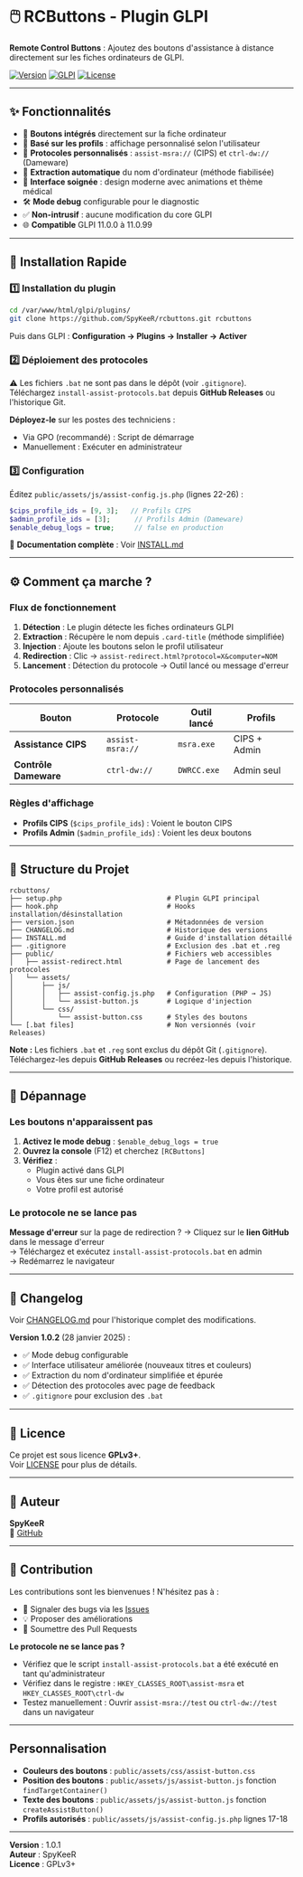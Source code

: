 # 🖱️ RCButtons - Plugin GLPI

**Remote Control Buttons** : Ajoutez des boutons d'assistance à distance directement sur les fiches ordinateurs de GLPI.

[![Version](https://img.shields.io/badge/version-1.0.2-blue.svg)](https://github.com/SpyKeeR/rcbuttons)
[![GLPI](https://img.shields.io/badge/GLPI-11.0.x-green.svg)](https://glpi-project.org/)
[![License](https://img.shields.io/badge/license-GPLv3-orange.svg)](LICENSE)

---

## ✨ Fonctionnalités

- 🎯 **Boutons intégrés** directement sur la fiche ordinateur
- 👤 **Basé sur les profils** : affichage personnalisé selon l'utilisateur
- 🔗 **Protocoles personnalisés** : `assist-msra://` (CIPS) et `ctrl-dw://` (Dameware)
- 🤖 **Extraction automatique** du nom d'ordinateur (méthode fiabilisée)
- 🎨 **Interface soignée** : design moderne avec animations et thème médical
- 🛠️ **Mode debug** configurable pour le diagnostic
- ✅ **Non-intrusif** : aucune modification du core GLPI
- 🌐 **Compatible** GLPI 11.0.0 à 11.0.99

---

## 🚀 Installation Rapide

### 1️⃣ Installation du plugin

```bash
cd /var/www/html/glpi/plugins/
git clone https://github.com/SpyKeeR/rcbuttons.git rcbuttons
```

Puis dans GLPI : **Configuration → Plugins → Installer → Activer**

### 2️⃣ Déploiement des protocoles

⚠️ Les fichiers `.bat` ne sont pas dans le dépôt (voir `.gitignore`).  
Téléchargez `install-assist-protocols.bat` depuis **GitHub Releases** ou l'historique Git.

**Déployez-le** sur les postes des techniciens :
- Via GPO (recommandé) : Script de démarrage
- Manuellement : Exécuter en administrateur

### 3️⃣ Configuration

Éditez `public/assets/js/assist-config.js.php` (lignes 22-26) :

```php
$cips_profile_ids = [9, 3];   // Profils CIPS
$admin_profile_ids = [3];      // Profils Admin (Dameware)
$enable_debug_logs = true;     // false en production
```

📖 **Documentation complète** : Voir [INSTALL.md](INSTALL.md)

---

## ⚙️ Comment ça marche ?

### Flux de fonctionnement

1. **Détection** : Le plugin détecte les fiches ordinateurs GLPI
2. **Extraction** : Récupère le nom depuis `.card-title` (méthode simplifiée)
3. **Injection** : Ajoute les boutons selon le profil utilisateur
4. **Redirection** : Clic → `assist-redirect.html?protocol=X&computer=NOM`
5. **Lancement** : Détection du protocole → Outil lancé ou message d'erreur

### Protocoles personnalisés

| Bouton | Protocole | Outil lancé | Profils |
|--------|-----------|-------------|---------|
| **Assistance CIPS** | `assist-msra://` | `msra.exe` | CIPS + Admin |
| **Contrôle Dameware** | `ctrl-dw://` | `DWRCC.exe` | Admin seul |

### Règles d'affichage

- **Profils CIPS** (`$cips_profile_ids`) : Voient le bouton CIPS
- **Profils Admin** (`$admin_profile_ids`) : Voient les deux boutons

---

## 📁 Structure du Projet

```
rcbuttons/
├── setup.php                          # Plugin GLPI principal
├── hook.php                           # Hooks installation/désinstallation
├── version.json                       # Métadonnées de version
├── CHANGELOG.md                       # Historique des versions
├── INSTALL.md                         # Guide d'installation détaillé
├── .gitignore                         # Exclusion des .bat et .reg
├── public/                            # Fichiers web accessibles
│   ├── assist-redirect.html           # Page de lancement des protocoles
│   └── assets/
│       ├── js/
│       │   ├── assist-config.js.php   # Configuration (PHP → JS)
│       │   └── assist-button.js       # Logique d'injection
│       └── css/
│           └── assist-button.css      # Styles des boutons
└── [.bat files]                       # Non versionnés (voir Releases)
```

**Note :** Les fichiers `.bat` et `.reg` sont exclus du dépôt Git (`.gitignore`).  
Téléchargez-les depuis **GitHub Releases** ou recréez-les depuis l'historique.

---

## 🐛 Dépannage

### Les boutons n'apparaissent pas

1. **Activez le mode debug** : `$enable_debug_logs = true`
2. **Ouvrez la console** (F12) et cherchez `[RCButtons]`
3. **Vérifiez** :
   - Plugin activé dans GLPI
   - Vous êtes sur une fiche ordinateur
   - Votre profil est autorisé

### Le protocole ne se lance pas

**Message d'erreur** sur la page de redirection ?
→ Cliquez sur le **lien GitHub** dans le message d'erreur  
→ Téléchargez et exécutez `install-assist-protocols.bat` en admin  
→ Redémarrez le navigateur

---

## 📝 Changelog

Voir [CHANGELOG.md](CHANGELOG.md) pour l'historique complet des modifications.

**Version 1.0.2** (28 janvier 2025) :
- ✅ Mode debug configurable
- ✅ Interface utilisateur améliorée (nouveaux titres et couleurs)
- ✅ Extraction du nom d'ordinateur simplifiée et épurée
- ✅ Détection des protocoles avec page de feedback
- ✅ `.gitignore` pour exclusion des `.bat`

---

## 📄 Licence

Ce projet est sous licence **GPLv3+**.  
Voir [LICENSE](LICENSE) pour plus de détails.

---

## 👤 Auteur

**SpyKeeR**  
🔗 [GitHub](https://github.com/SpyKeeR/rcbuttons)

---

## 🤝 Contribution

Les contributions sont les bienvenues ! N'hésitez pas à :
- 🐛 Signaler des bugs via les [Issues](https://github.com/SpyKeeR/rcbuttons/issues)
- 💡 Proposer des améliorations
- 🔧 Soumettre des Pull Requests

**Le protocole ne se lance pas ?**
- Vérifiez que le script `install-assist-protocols.bat` a été exécuté en tant qu'administrateur
- Vérifiez dans le registre : `HKEY_CLASSES_ROOT\assist-msra` et `HKEY_CLASSES_ROOT\ctrl-dw`
- Testez manuellement : Ouvrir `assist-msra://test` ou `ctrl-dw://test` dans un navigateur

---

## Personnalisation

- **Couleurs des boutons** : `public/assets/css/assist-button.css`
- **Position des boutons** : `public/assets/js/assist-button.js` fonction `findTargetContainer()`
- **Texte des boutons** : `public/assets/js/assist-button.js` fonction `createAssistButton()`
- **Profils autorisés** : `public/assets/js/assist-config.js.php` lignes 17-18

---

**Version** : 1.0.1  
**Auteur** : SpyKeeR  
**Licence** : GPLv3+
